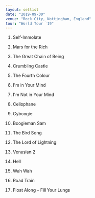 ```yaml
---
layout: setlist
date: "2019-09-30"
venue: "Rock City, Nottingham, England"
tour: "World Tour `19"
---
```



 1. Self-Immolate

 2. Mars for the Rich

 3. The Great Chain of Being

 4. Crumbling Castle

 5. The Fourth Colour

 6. I'm in Your Mind

 7. I'm Not in Your Mind

 8. Cellophane

 9. Cyboogie

10. Boogieman Sam

11. The Bird Song

12. The Lord of Lightning

13. Venusian 2

14. Hell

15. Wah Wah

16. Road Train

17. Float Along - Fill Your Lungs



